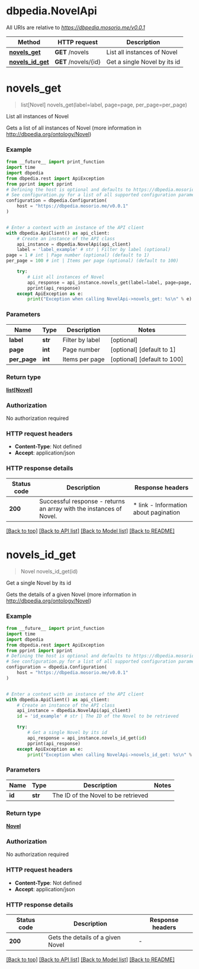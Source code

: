 # dbpedia.NovelApi

All URIs are relative to *https://dbpedia.mosorio.me/v0.0.1*

Method | HTTP request | Description
------------- | ------------- | -------------
[**novels_get**](NovelApi.md#novels_get) | **GET** /novels | List all instances of Novel
[**novels_id_get**](NovelApi.md#novels_id_get) | **GET** /novels/{id} | Get a single Novel by its id


# **novels_get**
> list[Novel] novels_get(label=label, page=page, per_page=per_page)

List all instances of Novel

Gets a list of all instances of Novel (more information in http://dbpedia.org/ontology/Novel)

### Example

```python
from __future__ import print_function
import time
import dbpedia
from dbpedia.rest import ApiException
from pprint import pprint
# Defining the host is optional and defaults to https://dbpedia.mosorio.me/v0.0.1
# See configuration.py for a list of all supported configuration parameters.
configuration = dbpedia.Configuration(
    host = "https://dbpedia.mosorio.me/v0.0.1"
)


# Enter a context with an instance of the API client
with dbpedia.ApiClient() as api_client:
    # Create an instance of the API class
    api_instance = dbpedia.NovelApi(api_client)
    label = 'label_example' # str | Filter by label (optional)
page = 1 # int | Page number (optional) (default to 1)
per_page = 100 # int | Items per page (optional) (default to 100)

    try:
        # List all instances of Novel
        api_response = api_instance.novels_get(label=label, page=page, per_page=per_page)
        pprint(api_response)
    except ApiException as e:
        print("Exception when calling NovelApi->novels_get: %s\n" % e)
```

### Parameters

Name | Type | Description  | Notes
------------- | ------------- | ------------- | -------------
 **label** | **str**| Filter by label | [optional] 
 **page** | **int**| Page number | [optional] [default to 1]
 **per_page** | **int**| Items per page | [optional] [default to 100]

### Return type

[**list[Novel]**](Novel.md)

### Authorization

No authorization required

### HTTP request headers

 - **Content-Type**: Not defined
 - **Accept**: application/json

### HTTP response details
| Status code | Description | Response headers |
|-------------|-------------|------------------|
**200** | Successful response - returns an array with the instances of Novel. |  * link - Information about pagination <br>  |

[[Back to top]](#) [[Back to API list]](../README.md#documentation-for-api-endpoints) [[Back to Model list]](../README.md#documentation-for-models) [[Back to README]](../README.md)

# **novels_id_get**
> Novel novels_id_get(id)

Get a single Novel by its id

Gets the details of a given Novel (more information in http://dbpedia.org/ontology/Novel)

### Example

```python
from __future__ import print_function
import time
import dbpedia
from dbpedia.rest import ApiException
from pprint import pprint
# Defining the host is optional and defaults to https://dbpedia.mosorio.me/v0.0.1
# See configuration.py for a list of all supported configuration parameters.
configuration = dbpedia.Configuration(
    host = "https://dbpedia.mosorio.me/v0.0.1"
)


# Enter a context with an instance of the API client
with dbpedia.ApiClient() as api_client:
    # Create an instance of the API class
    api_instance = dbpedia.NovelApi(api_client)
    id = 'id_example' # str | The ID of the Novel to be retrieved

    try:
        # Get a single Novel by its id
        api_response = api_instance.novels_id_get(id)
        pprint(api_response)
    except ApiException as e:
        print("Exception when calling NovelApi->novels_id_get: %s\n" % e)
```

### Parameters

Name | Type | Description  | Notes
------------- | ------------- | ------------- | -------------
 **id** | **str**| The ID of the Novel to be retrieved | 

### Return type

[**Novel**](Novel.md)

### Authorization

No authorization required

### HTTP request headers

 - **Content-Type**: Not defined
 - **Accept**: application/json

### HTTP response details
| Status code | Description | Response headers |
|-------------|-------------|------------------|
**200** | Gets the details of a given Novel |  -  |

[[Back to top]](#) [[Back to API list]](../README.md#documentation-for-api-endpoints) [[Back to Model list]](../README.md#documentation-for-models) [[Back to README]](../README.md)

